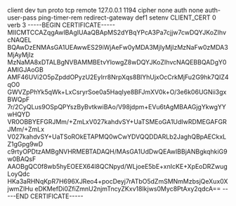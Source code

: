 client
dev tun
proto tcp
remote 127.0.0.1 1194
cipher none
auth none
auth-user-pass
ping-timer-rem
redirect-gateway def1
setenv CLIENT_CERT 0
verb 3
<ca>
-----BEGIN CERTIFICATE-----
MIICMTCCAZqgAwIBAgIUAaQBApMS2dYBqYPcA3Pa7cjjw7cwDQYJKoZIhvcNAQEL
BQAwDzENMAsGA1UEAwwES29iWjAeFw0yMDA3MjIyMjIzMzNaFw0zMDA3MjAyMjIz
MzNaMA8xDTALBgNVBAMMBEtvYlowgZ8wDQYJKoZIhvcNAQEBBQADgY0AMIGJAoGB
AMF46UVi2O5pZpddOPyzU2EyIrr8NrpXqs8BlYhUjxOcCrkMjFu2G9hk7QIZ4qO0
GWVZpPhYk5qWk+LxCsryrSoe0a5HaqIye8BFJmXV0k+O/3e6k06UGNii3gxBWQpF
7r/2CyQLus9OSpQPYszByBvtkwiBAo/V98jdpm+EVu6tAgMBAAGjgYkwgYYwHQYD
VR0OBBYEFGRJMm/+ZmLxV027kahdvSY+UaTSMEoGA1UdIwRDMEGAFGRJMm/+ZmLx
V027kahdvSY+UaTSoROkETAPMQ0wCwYDVQQDDARLb2JaghQBpAECkxLZ1gGpg9wD
c9rtyOPDtzAMBgNVHRMEBTADAQH/MAsGA1UdDwQEAwIBBjANBgkqhkiG9w0BAQsF
AAOBgQC0f8wb5hyEOEEX64l8QCNpyd/WLjoeE5bE+xnIcKE+XpEoDRZwugLoyQdc
HKa3aRHNqKpR7H696XJReo4+pocDeyj7rATbO5dZmSMNmMzbsjQeXux0XjwmZIHu
eDKMefDi0ZfiZmnU2njmTncyZKxv18Ikjws0Myc8PtAxy2qdcA==
-----END CERTIFICATE-----
</ca>
